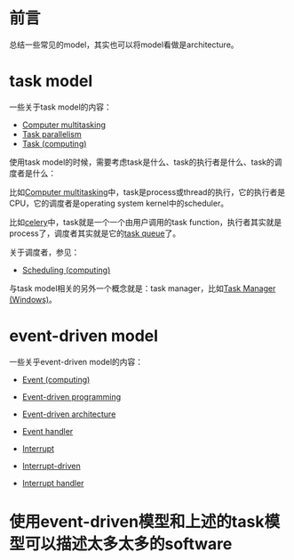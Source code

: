 # 前言

总结一些常见的model，其实也可以将model看做是architecture。

# task model

一些关于task model的内容：

- [Computer multitasking](https://en.wikipedia.org/wiki/Computer_multitasking)
- [Task parallelism](https://en.wikipedia.org/wiki/Task_parallelism)
- [Task (computing)](https://en.wikipedia.org/wiki/Task_(computing))



使用task model的时候，需要考虑task是什么、task的执行者是什么、task的调度者是什么：

比如[Computer multitasking](https://en.wikipedia.org/wiki/Computer_multitasking)中，task是process或thread的执行，它的执行者是CPU，它的调度者是operating system kernel中的scheduler。

比如[celery](https://en.wikipedia.org/wiki/Celery_(software))中，task就是一个一个由用户调用的task function，执行者其实就是process了，调度者其实就是它的[task queue](https://en.wikipedia.org/wiki/Celery_(software))了。

关于调度者，参见：

- [Scheduling (computing)](https://en.wikipedia.org/wiki/Scheduling_(computing))



与task model相关的另外一个概念就是：task manager，比如[Task Manager (Windows)](https://en.wikipedia.org/wiki/Task_Manager_(Windows))。



# event-driven model

一些关乎event-driven model的内容：

- [Event (computing)](https://en.wikipedia.org/wiki/Event_(computing))

- [Event-driven programming](https://en.wikipedia.org/wiki/Event-driven_programming)

- [Event-driven architecture](https://en.wikipedia.org/wiki/Event-driven_architecture)

- [Event handler](https://en.wikipedia.org/wiki/Event_(computing)#Event_handler)

  

- [Interrupt](https://en.wikipedia.org/wiki/Interrupt)

- [Interrupt-driven](https://en.wikipedia.org/wiki/Interrupt)

- [Interrupt handler](https://en.wikipedia.org/wiki/Interrupt_handler)





# 使用event-driven模型和上述的task模型可以描述太多太多的software

